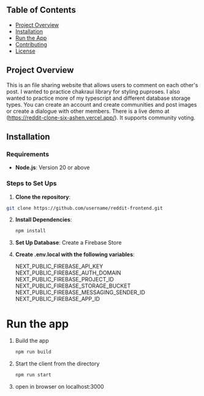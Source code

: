 ## Table of Contents

- [Project Overview](#project-overview)
- [Installation](#installation)
- [Run the App](#run-the-app)
- [Contributing](#contributing)
- [License](#license)

## Project Overview

This is an file sharing website that allows users to comment on each other's post. I wanted to practice chakraui library for styling puproses. I also wanted to practice more of my typescript and different database storage types. You can create an account and create communities and post images or create a dialogue with other members. There is a live demo at (https://reddit-clone-six-ashen.vercel.app/). It supports community voting.

## Installation

### Requirements

- **Node.js**: Version 20 or above

### Steps to Set Ups

1.  **Clone the repository**:

```bash
git clone https://github.com/username/reddit-frontend.git
```

2. **Install Dependencies**:

   ```bash
   npm install
   ```

3. **Set Up Database**:
   Create a Firebase Store

4. **Create .env.local with the following variables**:

   NEXT_PUBLIC_FIREBASE_API_KEY
   NEXT_PUBLIC_FIREBASE_AUTH_DOMAIN
   NEXT_PUBLIC_FIREBASE_PROJECT_ID
   NEXT_PUBLIC_FIREBASE_STORAGE_BUCKET
   NEXT_PUBLIC_FIREBASE_MESSAGING_SENDER_ID
   NEXT_PUBLIC_FIREBASE_APP_ID

# Run the app

1. Build the app

   ```bash
   npm run build
   ```

2. Start the client from the directory

   ```bash
   npm run start
   ```

3. open in browser on localhost:3000
